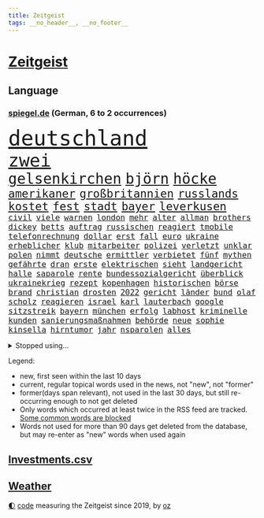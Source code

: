 ```yaml
---
title: Zeitgeist
tags: __no_header__, __no_footer__
---
```


# [Zeitgeist](https://oliz.io/zeitgeist/)

## Language

<h3><a href="https://www.spiegel.de" target="_blank">spiegel.de</a> (German, 6 to 2 occurrences)</h3>
<p style="font-family:monospace">
<span style="font-size:32pt"><a href="news_links.html#deutschland" class="current">deutschland</a></span>
<br>
<span style="font-size:27pt"><a href="news_links.html#zwei" class="current">zwei</a></span>
<br>
<span style="font-size:22pt"><a href="news_links.html#gelsenkirchen" class="current">gelsenkirchen</a></span>
<span style="font-size:22pt"><a href="news_links.html#björn" class="current">björn</a></span>
<span style="font-size:22pt"><a href="news_links.html#höcke" class="current">höcke</a></span>
<br>
<span style="font-size:17pt"><a href="news_links.html#amerikaner" class="current">amerikaner</a></span>
<span style="font-size:17pt"><a href="news_links.html#großbritannien" class="current">großbritannien</a></span>
<span style="font-size:17pt"><a href="news_links.html#russlands" class="current">russlands</a></span>
<span style="font-size:17pt"><a href="news_links.html#kostet" class="current">kostet</a></span>
<span style="font-size:17pt"><a href="news_links.html#fest" class="current">fest</a></span>
<span style="font-size:17pt"><a href="news_links.html#stadt" class="current">stadt</a></span>
<span style="font-size:17pt"><a href="news_links.html#bayer" class="current">bayer</a></span>
<span style="font-size:17pt"><a href="news_links.html#leverkusen" class="current">leverkusen</a></span>
<br>
<span style="font-size:12pt"><a href="news_links.html#civil" class="current">civil</a></span>
<span style="font-size:12pt"><a href="news_links.html#viele" class="current">viele</a></span>
<span style="font-size:12pt"><a href="news_links.html#warnen" class="current">warnen</a></span>
<span style="font-size:12pt"><a href="news_links.html#london" class="current">london</a></span>
<span style="font-size:12pt"><a href="news_links.html#mehr" class="current">mehr</a></span>
<span style="font-size:12pt"><a href="news_links.html#alter" class="current">alter</a></span>
<span style="font-size:12pt"><a href="news_links.html#allman" class="new">allman</a></span>
<span style="font-size:12pt"><a href="news_links.html#brothers" class="new">brothers</a></span>
<span style="font-size:12pt"><a href="news_links.html#dickey" class="new">dickey</a></span>
<span style="font-size:12pt"><a href="news_links.html#betts" class="new">betts</a></span>
<span style="font-size:12pt"><a href="news_links.html#auftrag" class="current">auftrag</a></span>
<span style="font-size:12pt"><a href="news_links.html#russischen" class="current">russischen</a></span>
<span style="font-size:12pt"><a href="news_links.html#reagiert" class="current">reagiert</a></span>
<span style="font-size:12pt"><a href="news_links.html#tmobile" class="new">tmobile</a></span>
<span style="font-size:12pt"><a href="news_links.html#telefonrechnung" class="new">telefonrechnung</a></span>
<span style="font-size:12pt"><a href="news_links.html#dollar" class="current">dollar</a></span>
<span style="font-size:12pt"><a href="news_links.html#erst" class="current">erst</a></span>
<span style="font-size:12pt"><a href="news_links.html#fall" class="current">fall</a></span>
<span style="font-size:12pt"><a href="news_links.html#euro" class="current">euro</a></span>
<span style="font-size:12pt"><a href="news_links.html#ukraine" class="current">ukraine</a></span>
<span style="font-size:12pt"><a href="news_links.html#erheblicher" class="current">erheblicher</a></span>
<span style="font-size:12pt"><a href="news_links.html#klub" class="current">klub</a></span>
<span style="font-size:12pt"><a href="news_links.html#mitarbeiter" class="current">mitarbeiter</a></span>
<span style="font-size:12pt"><a href="news_links.html#polizei" class="current">polizei</a></span>
<span style="font-size:12pt"><a href="news_links.html#verletzt" class="current">verletzt</a></span>
<span style="font-size:12pt"><a href="news_links.html#unklar" class="current">unklar</a></span>
<span style="font-size:12pt"><a href="news_links.html#polen" class="current">polen</a></span>
<span style="font-size:12pt"><a href="news_links.html#nimmt" class="current">nimmt</a></span>
<span style="font-size:12pt"><a href="news_links.html#deutsche" class="current">deutsche</a></span>
<span style="font-size:12pt"><a href="news_links.html#ermittler" class="current">ermittler</a></span>
<span style="font-size:12pt"><a href="news_links.html#verbietet" class="current">verbietet</a></span>
<span style="font-size:12pt"><a href="news_links.html#fünf" class="current">fünf</a></span>
<span style="font-size:12pt"><a href="news_links.html#mythen" class="new">mythen</a></span>
<span style="font-size:12pt"><a href="news_links.html#gefährte" class="new">gefährte</a></span>
<span style="font-size:12pt"><a href="news_links.html#dran" class="current">dran</a></span>
<span style="font-size:12pt"><a href="news_links.html#erste" class="current">erste</a></span>
<span style="font-size:12pt"><a href="news_links.html#elektrischen" class="current">elektrischen</a></span>
<span style="font-size:12pt"><a href="news_links.html#sieht" class="current">sieht</a></span>
<span style="font-size:12pt"><a href="news_links.html#landgericht" class="current">landgericht</a></span>
<span style="font-size:12pt"><a href="news_links.html#halle" class="current">halle</a></span>
<span style="font-size:12pt"><a href="news_links.html#saparole" class="current">saparole</a></span>
<span style="font-size:12pt"><a href="news_links.html#rente" class="current">rente</a></span>
<span style="font-size:12pt"><a href="news_links.html#bundessozialgericht" class="new">bundessozialgericht</a></span>
<span style="font-size:12pt"><a href="news_links.html#überblick" class="current">überblick</a></span>
<span style="font-size:12pt"><a href="news_links.html#ukrainekrieg" class="current">ukrainekrieg</a></span>
<span style="font-size:12pt"><a href="news_links.html#rezept" class="current">rezept</a></span>
<span style="font-size:12pt"><a href="news_links.html#kopenhagen" class="current">kopenhagen</a></span>
<span style="font-size:12pt"><a href="news_links.html#historischen" class="current">historischen</a></span>
<span style="font-size:12pt"><a href="news_links.html#börse" class="current">börse</a></span>
<span style="font-size:12pt"><a href="news_links.html#brand" class="current">brand</a></span>
<span style="font-size:12pt"><a href="news_links.html#christian" class="current">christian</a></span>
<span style="font-size:12pt"><a href="news_links.html#drosten" class="current">drosten</a></span>
<span style="font-size:12pt"><a href="news_links.html#2022" class="current">2022</a></span>
<span style="font-size:12pt"><a href="news_links.html#gericht" class="current">gericht</a></span>
<span style="font-size:12pt"><a href="news_links.html#länder" class="current">länder</a></span>
<span style="font-size:12pt"><a href="news_links.html#bund" class="current">bund</a></span>
<span style="font-size:12pt"><a href="news_links.html#olaf" class="current">olaf</a></span>
<span style="font-size:12pt"><a href="news_links.html#scholz" class="current">scholz</a></span>
<span style="font-size:12pt"><a href="news_links.html#reagieren" class="current">reagieren</a></span>
<span style="font-size:12pt"><a href="news_links.html#israel" class="current">israel</a></span>
<span style="font-size:12pt"><a href="news_links.html#karl" class="current">karl</a></span>
<span style="font-size:12pt"><a href="news_links.html#lauterbach" class="current">lauterbach</a></span>
<span style="font-size:12pt"><a href="news_links.html#google" class="current">google</a></span>
<span style="font-size:12pt"><a href="news_links.html#sitzstreik" class="new">sitzstreik</a></span>
<span style="font-size:12pt"><a href="news_links.html#bayern" class="current">bayern</a></span>
<span style="font-size:12pt"><a href="news_links.html#münchen" class="current">münchen</a></span>
<span style="font-size:12pt"><a href="news_links.html#erfolg" class="current">erfolg</a></span>
<span style="font-size:12pt"><a href="news_links.html#labhost" class="new">labhost</a></span>
<span style="font-size:12pt"><a href="news_links.html#kriminelle" class="current">kriminelle</a></span>
<span style="font-size:12pt"><a href="news_links.html#kunden" class="current">kunden</a></span>
<span style="font-size:12pt"><a href="news_links.html#sanierungsmaßnahmen" class="new">sanierungsmaßnahmen</a></span>
<span style="font-size:12pt"><a href="news_links.html#behörde" class="current">behörde</a></span>
<span style="font-size:12pt"><a href="news_links.html#neue" class="current">neue</a></span>
<span style="font-size:12pt"><a href="news_links.html#sophie" class="current">sophie</a></span>
<span style="font-size:12pt"><a href="news_links.html#kinsella" class="new">kinsella</a></span>
<span style="font-size:12pt"><a href="news_links.html#hirntumor" class="new">hirntumor</a></span>
<span style="font-size:12pt"><a href="news_links.html#jahr" class="current">jahr</a></span>
<span style="font-size:12pt"><a href="news_links.html#nsparolen" class="new">nsparolen</a></span>
<span style="font-size:12pt"><a href="news_links.html#alles" class="current">alles</a></span>
</p>
<details>
<summary>Stopped using...</summary>
<p class="former" style="font-size:12pt">
ausschreitungen(1273) position(1273) vermehrt(1273) zahlreichen(1273) kohle(1272) untersagt(1272) übergriffe(1272) covid(1271) jedem(1271) kennen(1271) pflege(1271) ruf(1271) verweigert(1271) 5(1270) entlastet(1270) flugzeuge(1270) prüft(1270) radikal(1270) drehen(1269) führerschein(1269) ifoinstitut(1269) parteichef(1269) wichtiger(1269) babys(1268) befürchten(1268) wechseln(1268) arbeitnehmer(1267) aufnehmen(1267) fließt(1267) kanzleramt(1267) neuseeland(1267) verstorbenen(1267) berg(1266) beschäftigten(1266) fliehen(1266) verpflichtet(1266) weiße(1266) bochum(1265) freundin(1265) medikamente(1264) sache(1264) belastet(1263) länge(1263) messi(1263) militärs(1263) wies(1263) 32(1262) bewährungsstrafe(1262) bielefeld(1262) vermuten(1262) australische(1261) begründung(1261) distanziert(1261) for(1261) rat(1261) lehnen(1260) wiederholt(1260) demokratische(1259) wirtschaftsministerium(1259) aufgegeben(1258) bremer(1258) fortgesetzt(1258) lebens(1258) entscheidend(1257) nachfrage(1257) stadion(1256) brutal(1255) echten(1255) einschränkungen(1255) besuchen(1254) regiert(1254) jüngere(1251) 1000(1250) hinten(1249) belegen(1248) bisherigen(1248) münster(1248) pfund(1248) schaffte(1248) gefangene(1247) heftiger(1247) rollt(1247) aufhalten(1246) konferenz(1245) verhandeln(1245) ähnlich(1245) händler(1244) entscheidet(1243) trug(1243) klasse(1237) prognose(1237) automatisch(1234) dutzend(1234) katharina(1233) zeigten(1233) dauert(1231) günther(1229) sammeln(1214) rakete(1212) ungewöhnlichen(1210) dankt(1187) umbau(1173) zustimmen(1166) gezielt(1149) belästigung(1141) investor(1098) long(1093) abgestürzt(1090) rumänien(1087) geehrt(1074) jahresende(1029) fachkräftemangel(1020) seither(1009) lebensmitteln(1008) kleidung(1007) kroatien(1007) kümmern(1000) tour(992) autoren(988) 120(966) musks(957) exil(954) dax(945) moderner(943) gefiel(934) hawaii(933) nachmittag(931) nfl(919) bekräftigt(912) kursieren(906) regierungschefin(900) magazin(887) verteidiger(881) rande(867) meta(854) erwiesen(842) öffentlichrechtlichen(836) symbol(824) geschah(822) hinzu(814) zweites(813) verschwinden(812) soldat(809) überwachung(804) streiken(796) herausgefunden(787) oppositionellen(777) brüder(775) aufhören(773) schülern(769) zugenommen(762) ungewiss(743) besetzten(736) heiß(705) aufeinander(698) gefällt(688) erfurt(684) sylt(682) besseren(667) mitarbeitende(666) jimmy(653) profi(653) grün(651) spitzt(651) ängste(646) deutsch(640) 27jährige(637) braun(634) stören(633) rettungsaktion(625) verträge(625) usmilitär(621) globalen(612) werben(602) traten(599) nation(597) strenge(594) bach(593) boni(578) farben(574) machtmissbrauch(570) monika(556) erleichtern(543) staatsanwalt(540) urteilt(539) wohnungsbau(538) razzien(533) karriereberaterin(532) fraktionschef(526) manipuliert(526) schwarzer(526) kohl(524) songs(518) spacex(515) geschmack(514) äußerung(510) gesprengt(505) ulm(503) unerlaubt(501) testet(498) finanzaufsicht(496) gekostet(490) liberale(490) gast(489) lauter(489) machtkampf(485) technische(485) airbus(483) wiederholen(479) marcel(478) manipulierte(474) opfers(473) größeren(471) hürde(466) mag(463) rekordhoch(462) day(460) nizza(460) erfährt(458) vergab(455) emotionale(452) 18jähriger(451) interessante(451) veränderte(451) prozesse(448) geschadet(446) ausstand(443) gedenken(443) junta(438) reihen(438) bewahren(437) alcaraz(436) übungen(435) erneuter(431) 52(430) nicolas(429) ständig(428) technologie(428) weimar(427) baden(422) filmen(422) leon(422) heran(419) vorwurfs(414) unruhe(409) 150000(408) niger(404) wegner(398) duisburg(394) 30000(391) eingeladen(388) laden(388) gesprächen(386) atomwaffen(384) betreiben(384) begangen(382) gejagt(380) protestaktion(379) beschreiben(377) errichten(375) überwunden(373) bundesligist(371) beides(369) hauseigentümer(369) 88(367) arten(366) portal(366) konkurrent(365) schnellere(364) wrack(360) höhenflug(358) behaupten(355) verlobt(354) amtsinhaber(349) fußballverband(349) konkret(346) helmut(345) zeitung(345) eingeschlagen(342) usamerikanische(340) fühlte(339) getrieben(339) chicago(338) schief(330) unterbrochen(329) rad(327) kretschmer(324) spaniens(324) protestierten(322) drogenhandel(315) vorgenommen(315) angelegt(311) einwanderung(309) gewannen(308) jüdischer(307) partien(307) gestrandet(306) henry(305) treu(301) verfassung(301) objekte(300) wuchs(297) familienvater(296) schlucht(296) abschaffen(295) gegners(295) herkunft(294) 38jähriger(291) zwanzig(289) sanieren(287) gelaufen(286) philosoph(285) telefon(285) zügen(285) gündoğan(284) i̇lkay(284) drückt(282) fernwärme(282) weltspitze(281) schleppend(279) präsidentenwahl(277) greta(276) thunberg(276) ausreichend(273) ehre(272) verlief(272) abu(267) rekonstruiert(267) vertrauter(267) blumen(264) luka(264) marokko(260) perfide(260) postbank(259) seele(259) zwölfjährige(259) bodensee(258) heim(258) klassische(256) atlanta(255) beigesetzt(255) übereinstimmenden(255) unterscheiden(254) üppige(254) einzuführen(253) wertschätzung(252) zerbrochen(252) dhabi(251) geflohen(250) milliardenschweres(249) kultusminister(247) oppenheimer(245) netanyahus(243) erschien(242) wirtschaftsweise(241) erfinden(240) mächtigsten(240) psyche(240) kanzlerpartei(239) exklusive(237) abzusetzen(235) betriebe(235) ungefährlich(235) sozial(234) zweifelt(233) repression(232) unerwartet(232) reicher(231) baubranche(230) stoppte(229) angefahren(228) körperliche(228) gebürtige(227) alaska(224) erpressung(224) karlsruher(224) sicherheitsrat(224) flüsse(221) 42(219) nordkoreas(219) betrachten(217) vorstände(217) ärgert(217) schwachen(216) pannen(215) kontrollverlust(214) immobilienkrise(213) verunglückte(213) vertreiben(212) teslas(211) thiel(211) bedauert(210) indiz(210) lahmlegen(210) gamer(209) videoapp(209) feste(208) uswahl(208) dient(207) young(204) fsv(203) katzen(203) zivilbevölkerung(203) 99(202) 83jährige(201) explodierte(200) gastronomie(197) höhle(197) leitung(195) milliardenhöhe(195) uwe(195) anschein(194) dallas(194) ständige(194) dončić(193) sekunde(193) letztlich(192) preisverleihung(191) sportlich(191) zulauf(191) charlie(190) flüchtlingspolitik(190) millionensumme(189) übernahm(188) sanitäter(186) zugverkehr(186) sanften(185) ägyptens(185) demokratischen(184) eindämmen(184) eustaaten(184) norwegischen(184) geklappt(183) winters(182) profiteure(181) bulls(178) einiger(178) störungen(178) flieht(177) anja(176) daneben(176) index(176) lahmgelegt(176) olympiaqualifikation(176) untergegangen(176) weinen(176) branson(175) journal(175) klarheit(175) popkultur(175) raumstation(175) verleihen(174) ablehnung(173) andrij(173) bevorstehen(172) immobilienriesen(172) begründet(171) versuche(171) instrument(170) gehindert(169) gravierenden(168) hoffnungszeichen(168) jordanien(168) treibstofflager(168) gestorbenen(167) taugen(167) wiedervereinigung(167) fähigkeiten(166) usrepräsentantenhaus(166) 41jährige(165) dreistellige(163) inselkette(162) ortschaften(162) überraschende(162) fröhlich(161) wohnraum(161) fahrwerk(160) rennstall(160) migrationshintergrund(159) vermittlung(159) angegangen(157) exchef(157) kracht(156) ratschläge(156) wenden(156) afghanen(155) propalästinensische(155) sicherheitsgründen(155) sympathien(155) tatortvote(154) night(153) baukosten(152) bundes(152) hamaskommandeur(152) symbolen(152) wahlsieg(152) dokument(151) flugverkehr(151) vorläufige(151) kilometern(150) onlineplattformen(150) zuschauern(149) kommissar(148) abschneiden(147) bereiten(147) neonazis(147) 270(146) inspiration(145) warnstreik(145) berlinmitte(144) mangelt(144) angestrebte(143) marc(143) solidarisieren(143) einheitliche(142) eskalationen(141) hindern(141) kiboom(141) aktienmarkt(139) konditionen(139) sahen(139) ernsthafte(138) abgeraten(136) empfehlungen(136) schwachstellen(136) 29jähriger(135) aufwand(134) bären(134) eminem(134) erfolgsserie(134) jährliche(134) verkleidet(134) adele(133) stille(133) torjäger(133) itzehoe(132) nuklearwaffen(132) 2012(131) habecks(131) jegliche(131) landtags(131) staatsanwälte(131) ukrainern(131) zerschlagung(131) airports(130) touristenattraktion(130) usamerikanischen(130) siegtor(129) gedrängt(128) sowjetunion(128) lava(127) vollzieht(127) mavericks(126) autorität(125) ließe(125) student(125) webb(125) freundeskreis(124) gedenkfeier(124) krankenhausreform(124) prämie(124) selbstverteidigung(124) weltraumteleskop(124) zugreifen(124) überlastung(124) christlichen(123) denke(123) einsame(123) muhammad(123) bahnstreik(121) klugen(121) petra(121) siegerin(121) spoiler(121) wahnsinn(121) taurusfrage(120) verhelfen(119) wobei(119) abgewickelt(118) betreut(118) demnächst(118) verstört(118) weine(118) bundestags(117) kalabrien(117) kühe(117) milder(117) notlage(117) deckt(116) krankenpfleger(116) längeren(116) notbremse(116) endgültige(115) nass(115) selbstbestimmung(114) legende(113) norbert(113) oscarpreisträgerin(113) ryan(113) bestehe(112) exprofi(112) hausbau(112) niko(112) regierungskoalition(112) komponisten(111) skispringen(111) beteiligen(110) eingeschlossenen(110) stralsund(110) erleichterung(108) pentagon(108) schleswigholsteinischen(108) schusswunden(107) starkem(107) unruhen(107) verhältnisse(107) weiblich(107) erfinder(106) fernzüge(106) flugreisende(106) player(106) podest(106) versteck(106) arbeitgebern(105) biathletin(105) saisonauftakt(105) staatssekretär(104) 42jährige(103) 68(103) gucci(103) klavier(103) uspolitiker(103) comingout(101) lastenräder(101) weggefährten(101) herstellen(100) alkoholkonsum(99) aufstiegsrennen(99) boerne(99) flagge(99) kontrollgremium(99) kremlgegner(99) notaufnahme(99) nuklearer(99) zögert(99) österreicher(99) co₂speicherung(98) finanziellen(98) gregoritsch(98) inszenierung(98) machtwechsel(98) stilikone(98) tate(98) bundeswehrsoldaten(97) gerissen(97) stürmt(97) investment(96) skispringer(96) verschenken(96) füllen(95) konsumenten(95) brehme(94) eulieferkettengesetz(94) kandidatin(94) viertelfinale(94) fortnite(93) gestresst(93) highlights(93) kyoto(93) sekeinsatz(93) eilantrag(92) masters(92) geringere(91) hungern(91) lauten(91) niklas(91) süle(91) erholt(90) frühzeitig(90) hilfreich(90) menschenhandel(90) pottwal(90) touren(90) vorsatz(90) überragte(90) absehbare(89) ausgenutzt(89) ausläuft(89) beitrittsgespräche(89) berufe(89) erfahrene(89) grundschülern(89) mitteilung(89) protestaktionen(89) rumäniens(89) schaffe(89) schwarzgrün(89) stadtplaner(89) stiller(89) ärgern(89) bastian(88) bauernverband(88) baumarkt(88) brooklyn(88) erarbeiten(88) gastronomen(88) hansa(88) taipeh(88) bootsunglück(87) formulierungen(87) sand(87) verschwörung(87) abruptes(86) betreuung(86) ex30(86) klubwm(86) kunstwerk(86) langlebig(86) volvo(86) bunker(85) doll(85) geländegewinne(85) heiratsantrag(85) huthimiliz(85) schmid(85) arbeitskämpfe(84) berücksichtigt(84) einrichten(84) kopfgeld(84) notorischen(84) patriotismus(84) prima(84) profiboxer(84) ruiniert(84) wachsendem(84) abwasser(83) duellen(83) kameramann(83) körperlich(83) militärdienst(83) oldies(83) ranghohes(83) skilanglauf(83) sturmfluten(83) beisammen(82) rico(82) verstörende(82) üppig(82) appstore(81) ausgestellt(81) drangen(81) abgeworfen(80) ampeln(80) drohten(80) kabul(80) traditionen(80) chocolat(79) dazwischen(79) einwegplastik(79) schwerverletzten(78) segen(78) verbraucherzentralen(78) vorsorglich(78) dankbarkeit(77) spiegelnewsletter(77) unangenehm(77) untersuchungskommission(77) verkäufern(77) flugzeugträger(76) ilkay(76) kompaktsuv(76) motorsportchef(76) rentenreform(76) schreckens(76) verstorbene(76) zurückzukehren(76) cross(75) ernährungswissenschaftlerin(75) predigt(75) strategischer(75) verbandspräsident(75) yuval(75) bürgerrat(74) françoise(74) hauch(74) immobilienkredite(74) informieren(74) nets(74) sonnensystem(74) spannend(74) doppelsieg(73) nachzudenken(73) playoffkurs(73) schalkes(73) zeitenwende(73) babybauch(72) ramona(72) ruandamodell(72) unonothilfekoordinator(72) antalya(71) anwesend(71) auseinandergebaut(71) eon(71) fehlenden(71) fluglinien(71) lecker(71) millionenerbin(71) ministerien(71) pontifex(71) vorabend(71) zuwendungen(71) geschwiegen(70) günstigeren(70) jobcentern(70) rüsten(70) sirenen(70) typs(70) übung(70) abgetaucht(69) angekündigten(69) ausgerutscht(69) hennig(69) jinpings(69) kaffeemaschine(69) phantom(69) pott(69) sinkflug(69) bundestrainers(68) carvalho(68) hilfskorridor(68) högl(68) landebahn(68) vereinnahmung(68) wehrbeauftragte(68) 737(67) anpassung(67) bauernhof(67) dreist(67) engelhorn(67) festgenommene(67) gottes(67) handballer(67) hungertod(67) leidenschaftlich(67) londons(67) stillstehen(67) thermometer(67) vorbereiten(67) vorwirft(67) wienerin(67) winterstürme(67) alkoholfreie(66) angehen(66) jugendtrainer(66) landwirt(66) senatorin(66) sondersitzung(66) vision(66) bauernverbände(65) durststrecke(65) erezepte(65) nachholbedarf(65) ohrfeige(65) senator(65) überzeugendem(65) chloé(64) französin(64) gesundheitsanwendungen(64) kompass(64) lokführerstreik(64) oscar(64) route(64) satelliten(64) trab(64) umwirbt(64) dolomiten(63) gdlstreik(63) grindavik(63) liebesleben(63) mittelfeldspielerin(63) schneesturm(63) stromausfällen(63) verkehrschaos(63) bildungsministerin(62) heißluftballon(62) sparprogramm(62) arbeitsleben(61) beschädigen(61) hunderter(61) indes(61) mahnung(61) rhetorischen(61) taurusmarschflugkörper(61) teamchef(61) unwohl(61) groteske(60) legitim(60) zeitweilig(60) internat(59) oberfranken(59) vergewaltigungen(59) wille(59) 2028(58) immun(58) liverpools(58) notlandung(58) rundfunk(58) schnellsten(58) gefühlt(57) hang(57) hexe(57) uvalde(57) dolphins(56) familienunternehmen(56) gosling(56) kansas(56) montagmorgen(56) offizier(56) startplatz(56) warnten(56) zielort(56) übertroffen(56) angesetzt(55) dänischem(55) insolvente(55) picasso(55) spdparteichef(55) usschiff(55) biosprit(54) demonstrierten(54) go(54) prallte(54) streng(54) darlehen(53) pannenserie(53) playboy(53) tenor(53) unheimliche(53) bürokratischen(52) downey(52) fahrtauglichkeitstest(52) gewagt(52) jr(52) spendenkampagne(52) bundesgesundheitsminister(51) d(51) freute(51) hallen(51) karibik(51) nordic(51) umweg(51) verprügelt(51) vitamin(51) australier(50) begeisterte(50) fa(50) gespött(50) natogeneralsekretär(50) potsdamer(50) provisorischen(50) reimann(50) simone(50) weint(50) überzogen(50) benkopleite(49) bundesligahistorie(49) einzufrieren(49) frühlingsgefühle(49) immobilienkonzerns(49) kater(49) kämen(49) vorgeschlagen(49) begehrten(48) einzigartig(48) illinois(48) kristersson(48) trotzig(48) 170(47) 73(47) beobachtungen(47) exfreund(47) imitiert(47) israelgazakriegs(47) konstruiert(47) martyrium(47) neigung(47) sahelzone(47) telegraph(47) trip(47) bunte(46) eurichtlinie(46) fani(46) justin(46) missouri(46) timberlake(46) willis(46) ampelfraktionen(45) anklägerin(45) fressen(45) posse(45) wirecardmanager(45) empfindlich(44) marmelade(44) mexikostadt(44) münchnern(44) oberärztin(44) schwenk(44) wühlen(44) by(43) hunderttausend(43) innerlich(43) kaufzurückhaltung(43) erleiden(42) produkten(42) umzubauen(42) 74(41) arthur(41) bezirksstaatsanwältin(41) ermittelnde(41) geschlechter(41) krankenwagen(41) lösten(41) niederzulegen(41) strafverfolgung(41) unterstützern(41) voneinander(41) angehöriger(40) autokonzerne(40) camp(40) erleichterungen(40) ussoldaten(40) vanessa(40) anika(39) bahncard(39) bucht(39) erklärungsnot(39) fragte(39) hartmann(39) peinlichen(39) rodrigo(39) verwirrte(39) verzögern(39) wangerooge(39) border(38) co₂emissionen(38) klimaziel(38) korsika(38) latinos(38) osloer(38) teilten(38) verstorbenem(38) wahlfarce(38) auszurichten(37) essstörungen(37) kaltem(37) knickt(37) muslimfeindlichkeit(37) punk(37) tierschützern(37) täuscht(37) apotheker(36) ausnahmsweise(36) gestimmt(36) innenstädten(36) krönt(36) kw(36) schiefging(36) sohns(36) zeitungsinterview(36) anrichten(35) gerichtsentscheidung(35) nutzerinnen(35) torpediert(35) ursprung(35) wogen(35) üppiger(35) 001(34) auszüge(34) geländer(34) horner(34) menschenrechtsaktivistin(34) strebt(34) änderte(34) 42jährigen(33) cdulandrat(33) falschinformationen(33) faszinieren(33) großeltern(33) magnus(33) nachwuchsbasketballer(33) oberhausen(33) teslawerk(33) verwechselte(33) zugänge(33) chemieriesen(32) elizabeth(32) entweder(32) unerwartetes(32) verpflanzte(32) exmatrikulation(31) mitmachen(31) saturday(31) spitzenverdienern(31) stamm(31) untergräbt(31) verschärfenden(31) blau(30) chefcoach(30) herzogin(30) jenseits(30) oberpfalz(30) ramponiert(30) selbstverständlich(30) tods(30) angekündigte(29) bestform(29) biathlet(29) chiefs(29) germany’s(29) multimillionär(29) next(29) tauruslieferung(29) ussenator(29) dreiecks(28) gesuchten(28) irritationen(28) putsch(28) quadrat(28) umschmeicheln(28) zweitligisten(28) blume(27) einstweilige(27) privatunternehmen(27) redner(27) taurusmarschflugkörpern(27) verbesserungen(27) österreichers(27) 1972(26) installieren(26) mitspieler(26) wasserstoffaffäre(26) zendaya(26) abgesägt(25) gerührt(25) komfortzone(25) marktwirtschaft(25) wintersport(25) möglichkeit(24) spielball(24) eindhoven(23) gerichtet(23) märkte(23) psv(23) favorisierten(22) frauchen(22) fremden(22) ringtausch(22) sensible(22) unangenehme(22) zecken(22) zerren(22) buettner(21) cduspitzenkandidat(21) gefilmt(21) gesiegt(21) handgemenge(21) henric(21) irina(21) kimmel(21) leib(21) lügner(21) lützerath(21) schumer(21) signagläubiger(21) teslafabrik(21) trocknen(21) winterberg(21) academy(20) demütigung(20) elterntaxis(20) erhielten(20) lunge(20) philosophie(20) rivalisierende(20) straßensperrungen(20) trackt(20) fdpverteidigungspolitikerin(19) jeanmichel(19) klettert(19) missbrauchsskandal(19) rückfall(19) tankred(19) rennstrecke(18) schwedin(18) staatspräsident(18) unangemessen(18) komponierte(17) offenhalten(17) rannte(17) baumhäuser(16) demokratischer(16) eindeutig(16) tablets(16) wiedergutmachung(16) 18jährigen(15) argumentation(15) busbahnhof(15) ermöglichte(15) kleinkinder(15) preisträger(15) raste(15) ampelpolitiker(14) auswärts(14) bug(14) flugzeugbauer(14) kabinenwand(14) kompetenzen(14) lebensbedrohlich(14) männlich(14) niederösterreich(14) republikanischen(14) trophäe(14) tvinterview(14) abzuwerfen(13) bereitstellen(13) boeings(13) exrafterroristen(13) kohlendioxid(13) langweilig(13) marseille(13) munitionsmangel(13) niedrigere(13) speichern(13) tiefes(13) verpackungen(13) abwerfen(11) anthropozän(11) car(11) erdzeitalter(11) monica(11) schüren(11) steigflug(11) streikrechts(11) unsichere(11) wirecardskandal(11)
</p>
</details>
<p>Legend:
<ul>
<li><span class="new">new</span>, first seen within the last 10 days</li>
<li><span class="current">current</span>, regular topical words used in the news, not "new", not "former"</li>
<li><span class="former">former(days span relevant)</span>, not used in the last 30 days, but still re-occurring enough to not get deleted</li>
<li>Only words which occurred at least twice in the RSS feed are tracked. <a href="language/filters.py">Some common words are blocked</a></li>
<li>Words not used for more than 90 days get deleted from the database, but may re-enter as "new" words when used again</li>
</ul>
</p>

## [Investments](investments.html)[.csv](investments.csv)

## [Weather](weather.html)

<footer>
<a href="javascript:toggleTheme()" class="nav">🌓</a>
<a href="https://github.com/ooz/zeitgeist">code</a> measuring the Zeitgeist since 2019, by <a href="https://oliz.io">oz</a>
</footer>
